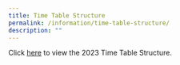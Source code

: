 ```yaml
---
title: Time Table Structure
permalink: /information/time-table-structure/
description: ""
---
```

<p>Click&nbsp;<a href="/files/Information/Time%20Table%20Structure/Time%20Table%20Structure%202023.pdf" target="_blank" rel="noopener">here</a>&nbsp;to view the 2023 Time Table Structure.</p>